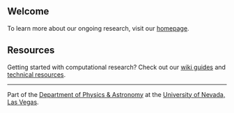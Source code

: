 ## Welcome
To learn more about our ongoing research, visit our [homepage](https://UNLV-SPG.github.io).

## Resources
Getting started with computational research? Check out our [wiki guides](https://github.com/UNLV-SPG/technical-resources/wiki) and [technical resources](https://github.com/UNLV-SPG/technical-resources).

---

Part of the [Department of Physics & Astronomy](https://www.physics.unlv.edu/) at the [University of Nevada, Las Vegas](https://www.unlv.edu/).
